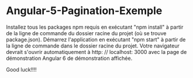 # Angular-5-Pagination-Exemple
 Installez tous les packages npm requis en exécutant "npm install" à partir de la ligne de commande du dossier racine du projet (où se trouve package.json).
Démarrez l'application en exécutant "npm start" à partir de la ligne de commande dans le dossier racine du projet.
Votre navigateur devrait s'ouvrir automatiquement à http: // localhost: 3000 avec la page de démonstration Angular 6 de démonstration affichée.

Good luck!!!!
